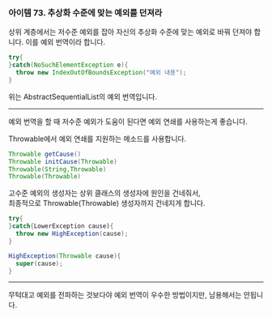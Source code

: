 ### 아이템 73. 추상화 수준에 맞는 예외를 던져라

상위 계층에서는 저수준 예외를 잡아 자신의 추상화 수준에 맞는 예외로 바꿔 던져야 합니다.
이를 예외 번역이라 합니다.  

```java
try{
}catch(NoSuchElementException e){
  throw new IndexOutOfBoundsException("예외 내용");
}
```

위는 AbstractSequentialList의 예외 번역입니다.  

---
예외 번역을 할 때 저수준 예외가 도움이 된다면 예외 연쇄를 사용하는게 좋습니다.  

Throwable에서 예외 연쇄를 지원하는 메소드를 사용합니다.
```java
Throwable getCause()
Throwable initCause(Throwable)
Throwable(String,Throwable)
Throwable(Throwable)
```

고수준 예외의 생성자는 상위 클래스의 생성자에 원인을 건네줘서,  
최종적으로 Throwable(Throwable) 생성자까지 건네지게 합니다.

```java
try{
}catch{LowerException cause){
  throw new HighException(cause);
}

HighException(Throwable cause){
  super(cause);
}
```
---
무턱대고 예외를 전파하는 것보다야 예외 번역이 우수한 방법이지만, 남용해서는 안됩니다.  
